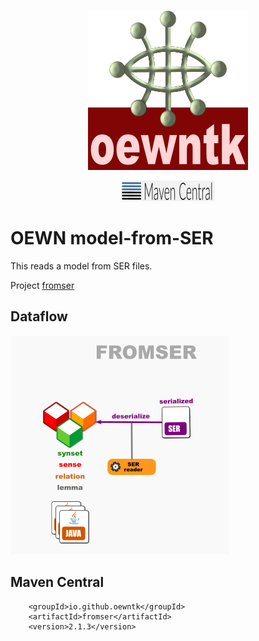 <p align="center">
<img width="256" height="256" src="images/oewntk.png" alt="OEWNTK">
</p>
<p align="center">
<img width="150" src="images/mavencentral.png" alt="MavenCentral">
</p>

# OEWN model-from-SER

This reads a model from SER files.

Project [fromser](https://github.com/oewntk/fromser)

## Dataflow

![Dataflow](images/dataflow_fromser.png  "Dataflow")

## Maven Central

		<groupId>io.github.oewntk</groupId>
		<artifactId>fromser</artifactId>
		<version>2.1.3</version>
